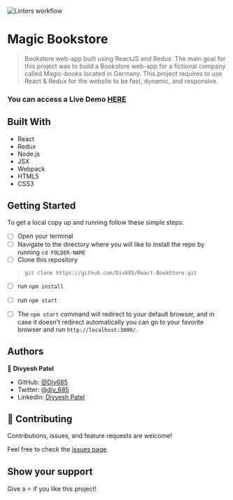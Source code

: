 ![Linters workflow](https://github.com/Div685/React-BookStore/actions/workflows/linters.yml/badge.svg)
# Magic Bookstore 

> Bookstore web-app built using ReactJS and Redux. The main goal for this project was to build a Bookstore web-app for a fictional company called Magic-books located in Germany. This project requires to use React & Redux for the website to be fast, dynamic, and responsive. 

### You can access a Live Demo [HERE](https://bookstore-redux-v1.herokuapp.com/)


## Built With

- React
- Redux
- Node.js
- JSX
- Webpack
- HTML5
- CSS3


## Getting Started

To get a local copy up and running follow these simple steps.

- [ ] Open your terminal
- [ ]  Navigate to the directory where you will like to install the repo by running `cd FOLDER-NAME` 
- [ ] Clone this repository
 > `git clone https://github.com/Div685/React-BookStore.git`
- [ ] run `npm install`
- [ ] run `npm start`
- [ ] The `npm start` command will redirect to your default browser, and in case it doesn't redirect automatically you can go to your favorite browser and run `http://localhost:3000/`.

 
## Authors

👤 **Divyesh Patel**

- GitHub: [@Div685](https://github.com/Div685)
- Twitter: [@div_685](https://twitter.com/div_685)
- LinkedIn: [Divyesh Patel](https://www.linkedin.com/in/divyesh-daxa-patel/)


## 🤝 Contributing

Contributions, issues, and feature requests are welcome!

Feel free to check the [issues page](https://github.com/Div685/React-BookStore/issues).


## Show your support

Give a ⭐️ if you like this project!